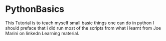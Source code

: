 # PythonBasics
This Tutorial is to teach myself small basic things one can do in python
I should preface that i did run most of the scripts from what i learnt from Joe Marini on linkedn Learning material.
